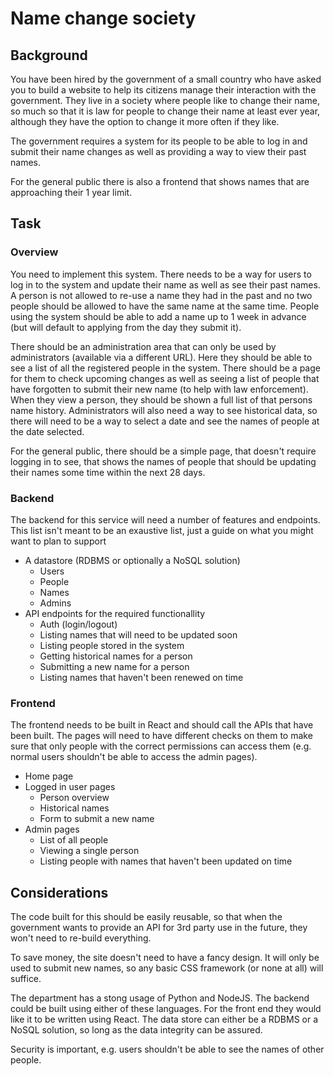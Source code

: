 # Name change society

## Background

You have been hired by the government of a small country who have asked you to
build a website to help its citizens manage their interaction with the
government. They live in a society where people like to change their name, so
much so that it is law for people to change their name at least ever year,
although they have the option to change it more often if they like.

The government requires a system for its people to be able to log in and submit
their name changes as well as providing a way to view their past names.

For the general public there is also a frontend that shows names that are
approaching their 1 year limit.

## Task

### Overview

You need to implement this system. There needs to be a way for users to log in
to the system and update their name as well as see their past names. A person
is not allowed to re-use a name they had in the past and no two people should
be allowed to have the same name at the same time. People using the system
should be able to add a name up to 1 week in advance (but will default to
applying from the day they submit it).

There should be an administration area that can only be used by administrators
(available via a different URL). Here they should be able to see a list of all
the registered people in the system. There should be a page for them to check
upcoming changes as well as seeing a list of people that have forgotten to
submit their new name (to help with law enforcement). When they view a person,
they should be shown a full list of that persons name history. Administrators
will also need a way to see historical data, so there will need to be a way to
select a date and see the names of people at the date selected.

For the general public, there should be a simple page, that doesn't require
logging in to see, that shows the names of people that should be updating their
names some time within the next 28 days.

### Backend

The backend for this service will need a number of features and endpoints. This
list isn't meant to be an exaustive list, just a guide on what you might want to
plan to support

- A datastore (RDBMS or optionally a NoSQL solution)
  - Users
  - People
  - Names
  - Admins
- API endpoints for the required functionallity
  - Auth (login/logout)
  - Listing names that will need to be updated soon
  - Listing people stored in the system
  - Getting historical names for a person
  - Submitting a new name for a person
  - Listing names that haven't been renewed on time

### Frontend

The frontend needs to be built in React and should call the APIs that have been
built. The pages will need to have different checks on them to make sure that
only people with the correct permissions can access them (e.g. normal users
shouldn't be able to access the admin pages).

- Home page
- Logged in user pages
  - Person overview
  - Historical names
  - Form to submit a new name
- Admin pages
  - List of all people
  - Viewing a single person
  - Listing people with names that haven't been updated on time

## Considerations

The code built for this should be easily reusable, so that when the government
wants to provide an API for 3rd party use in the future, they won't need to
re-build everything.

To save money, the site doesn't need to have a fancy design. It will only be
used to submit new names, so any basic CSS framework (or none at all) will
suffice.

The department has a stong usage of Python and NodeJS. The backend could be
built using either of these languages. For the front end they would like it to
be written using React. The data store can either be a RDBMS or a NoSQL
solution, so long as the data integrity can be assured.

Security is important, e.g. users shouldn't be able to see the names of other
people.
